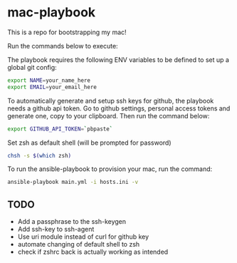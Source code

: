 # mac-playbook

This is a repo for bootstrapping my mac!

Run the commands below to execute:

The playbook requires the following ENV variables to be defined to set up a
global git config:

```bash
export NAME=your_name_here
export EMAIL=your_email_here
```

To automatically generate and setup ssh keys for github, the playbook needs a
github api token. Go to github settings, personal access tokens and generate
one, copy to your clipboard. Then run the command below:

```bash
export GITHUB_API_TOKEN=`pbpaste`
```

Set zsh as default shell (will be prompted for password)

```bash
chsh -s $(which zsh)
```

To run the ansible-playbook to provision your mac, run the command:

```bash
ansible-playbook main.yml -i hosts.ini -v
```

## TODO
* Add a passphrase to the ssh-keygen
* Add ssh-key to ssh-agent
* Use uri module instead of curl for github key
* automate changing of default shell to zsh
* check if zshrc back is actually working as intended
